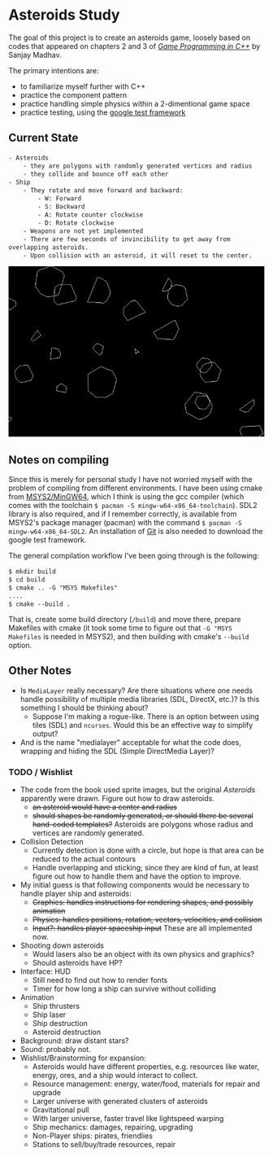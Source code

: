 # Asteroids Study

The goal of this project is to create an asteroids game, loosely based on codes that appeared on chapters 2 and 3 of [*Game Programming in C++*](https://www.pearson.com/us/higher-education/program/Madhav-Game-Programming-in-C-Creating-3-D-Games/PGM1102283.html) by Sanjay Madhav.

The primary intentions are:
- to familiarize myself further with C++
- practice the component pattern
- practice handling simple physics within a 2-dimentional game space
- practice testing, using the [google test framework](https://github.com/google/googletest)

## Current State

    - Asteroids 
        - they are polygons with randomly generated vertices and radius
        - they collide and bounce off each other
    - Ship
        - They rotate and move forward and backward:
            - W: Forward
            - S: Backward
            - A: Rotate counter clockwise
            - D: Rotate clockwise
        - Weapons are not yet implemented
        - There are few seconds of invincibility to get away from overlapping asteroids.
        - Upon collision with an asteroid, it will reset to the center.

![GitHub Logo](/images/screen.jpg)

## Notes on compiling

Since this is merely for personal study I have not worried myself with the problem of compiling from different environments. I have been using cmake from [MSYS2/MinGW64](https://www.msys2.org/), which I think is using the gcc compiler (which comes with the toolchain `$ pacman -S mingw-w64-x86_64-toolchain`). SDL2 library is also required, and if I remember correctly, is available from MSYS2's package manager (pacman) with the command `$ pacman -S mingw-w64-x86_64-SDL2`. An installation of [Git](https://git-scm.com/) is also needed to download the google test framework.

The general compilation workflow I've been going through is the following:

```
$ mkdir build
$ cd build
$ cmake .. -G "MSYS Makefiles"
....
$ cmake --build .
```
That is, create some build directory (`/build`) and move there, prepare Makefiles with cmake (it took some time to figure out that `-G "MSYS Makefiles` is needed in MSYS2), and then building with cmake's `--build` option.

## Other Notes

- Is `MediaLayer` really necessary? Are there situations where one needs handle possibility of multiple media libraries (SDL, DirectX, etc.)? Is this something I should be thinking about?
    - Suppose I'm making a rogue-like. There is an option between using tiles (SDL) and `ncurses`. Would this be an effective way to simplify output?
- And is the name "medialayer" acceptable for what the code does, wrapping and hiding the SDL (Simple DirectMedia Layer)?

### TODO / Wishlist

- The code from the book used sprite images, but the original *Asteroids* apparently were drawn. Figure out how to draw asteroids.
    - ~~an asteroid would have a center and radius~~
    - ~~should shapes be randomly generated, or should there be several hand-coded templates?~~ Asteroids are polygons whose radius and vertices are randomly generated.
- Collision Detection
    - Currently detection is done with a circle, but hope is that area can be reduced to the actual contours
    - Handle overlapping and sticking; since they are kind of fun, at least figure out how to handle them and have the option to improve.
- My initial guess is that following components would be necessary to handle player ship and asteroids:
    - ~~Graphics: handles instructions for rendering shapes, and possibly animation~~
    - ~~Physics: handles positions, rotation, vectors, velocities, and collision~~
    - ~~Input?: handles player spaceship input~~
    These are all implemented now.
- Shooting down asteroids
    - Would lasers also be an object with its own physics and graphics?
    - Should asteroids have HP?
- Interface: HUD
    - Still need to find out how to render fonts
    - Timer for how long a ship can survive without colliding
- Animation
    - Ship thrusters
    - Ship laser
    - Ship destruction
    - Asteroid destruction
- Background: draw distant stars?
- Sound: probably not.
- Wishlist/Brainstorming for expansion:
    - Asteroids would have different properties, e.g. resources like water, energy, ores, and a ship would interact to collect.
    - Resource management: energy, water/food, materials for repair and upgrade
    - Larger universe with generated clusters of asteroids
    - Gravitational pull
    - With larger universe, faster travel like lightspeed warping
    - Ship mechanics: damages, repairing, upgrading
    - Non-Player ships: pirates, friendlies
    - Stations to sell/buy/trade resources, repair